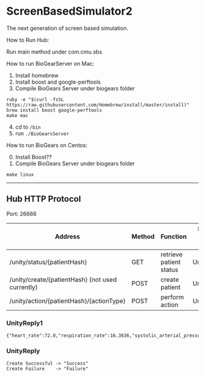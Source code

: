 # ScreenBasedSimulator2
The next generation of screen based simulation.

How to Run Hub:

Run main method under com.cmu.sbs

How to run BioGearServer on Mac:

1. Install homebrew
2. Install boost and google-perftools
3. Compile BioGears Server under biogears folder

```
ruby -e "$(curl -fsSL https://raw.githubusercontent.com/Homebrew/install/master/install)"
brew install boost google-perftools
make mac
```

4. cd to `/bin`
5. run `./BioGearsServer`


How to run BioGears on Centos:

0. Install Boost??
1. Compile BioGears Server under biogears folder

```
make linux
```


***

## Hub HTTP Protocol
Port: 26666

Address  |Method | Function | Success Return Value
---------|-------|----------|---------------------
/unity/status/{patientHash} | GET | retrieve patient status | UnityReply1
/unity/create/{patientHash} (not used currently)| POST | create patient | UnityReply
/unity/action/{patientHash}/{actionType} | POST | perform action | UnityReply 

### UnityReply1
```
{"heart_rate":72.0,"respiration_rate":16.3636,"systolic_arterial_pressure":106.955,"diastolic_arterialpressure":63.8649,"oxygen_saturation":0.968268}
```

### UnityReply
```
Create Successful -> "Success"
Create Failure    -> "Failure"
```
